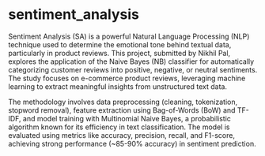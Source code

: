 # sentiment_analysis
Sentiment Analysis (SA) is a powerful Natural Language Processing (NLP) technique used to determine the emotional tone behind textual data, particularly in product reviews. This project, submitted by Nikhil Pal, explores the application of the Naive Bayes (NB) classifier for automatically categorizing customer reviews into positive, negative, or neutral sentiments. The study focuses on e-commerce product reviews, leveraging machine learning to extract meaningful insights from unstructured text data.

The methodology involves data preprocessing (cleaning, tokenization, stopword removal), feature extraction using Bag-of-Words (BoW) and TF-IDF, and model training with Multinomial Naive Bayes, a probabilistic algorithm known for its efficiency in text classification. The model is evaluated using metrics like accuracy, precision, recall, and F1-score, achieving strong performance (~85-90% accuracy) in sentiment prediction.
